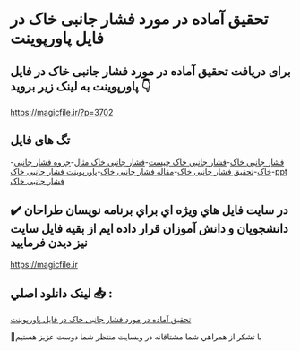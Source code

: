 # تحقیق آماده در مورد فشار جانبی خاک در فایل پاورپوینت

## برای دریافت تحقیق آماده در مورد فشار جانبی خاک در فایل پاورپوینت به لینک زیر بروید 👇

https://magicfile.ir/?p=3702

## تگ های فایل

-[فشار جانبی خاک](https://magicfile.ir/product/%d8%aa%d8%ad%d9%82%db%8c%d9%82-%d8%a2%d9%85%d8%a7%d8%af%d9%87-%d9%81%d8%b4%d8%a7%d8%b1-%d8%ac%d8%a7%d9%86%d8%a8%db%8c-%d8%ae%d8%a7%da%a9-%d8%af%d8%b1-%d9%be%d8%a7%d9%88%d8%b1%d9%be%d9%88%db%8c%d9%86%d8%aa/)-[فشار جانبی خاک چیست](https://magicfile.ir/product/%d8%aa%d8%ad%d9%82%db%8c%d9%82-%d8%a2%d9%85%d8%a7%d8%af%d9%87-%d9%81%d8%b4%d8%a7%d8%b1-%d8%ac%d8%a7%d9%86%d8%a8%db%8c-%d8%ae%d8%a7%da%a9-%d8%af%d8%b1-%d9%be%d8%a7%d9%88%d8%b1%d9%be%d9%88%db%8c%d9%86%d8%aa/)-[فشار جانبی خاک مثال](https://magicfile.ir/product/%d8%aa%d8%ad%d9%82%db%8c%d9%82-%d8%a2%d9%85%d8%a7%d8%af%d9%87-%d9%81%d8%b4%d8%a7%d8%b1-%d8%ac%d8%a7%d9%86%d8%a8%db%8c-%d8%ae%d8%a7%da%a9-%d8%af%d8%b1-%d9%be%d8%a7%d9%88%d8%b1%d9%be%d9%88%db%8c%d9%86%d8%aa/)-[جزوه فشار جانبی خاک](https://magicfile.ir/product/%d8%aa%d8%ad%d9%82%db%8c%d9%82-%d8%a2%d9%85%d8%a7%d8%af%d9%87-%d9%81%d8%b4%d8%a7%d8%b1-%d8%ac%d8%a7%d9%86%d8%a8%db%8c-%d8%ae%d8%a7%da%a9-%d8%af%d8%b1-%d9%be%d8%a7%d9%88%d8%b1%d9%be%d9%88%db%8c%d9%86%d8%aa/)-[تحقیق  فشار جانبی خاک](https://magicfile.ir/product/%d8%aa%d8%ad%d9%82%db%8c%d9%82-%d8%a2%d9%85%d8%a7%d8%af%d9%87-%d9%81%d8%b4%d8%a7%d8%b1-%d8%ac%d8%a7%d9%86%d8%a8%db%8c-%d8%ae%d8%a7%da%a9-%d8%af%d8%b1-%d9%be%d8%a7%d9%88%d8%b1%d9%be%d9%88%db%8c%d9%86%d8%aa/)-[مقاله  فشار جانبی خاک](https://magicfile.ir/product/%d8%aa%d8%ad%d9%82%db%8c%d9%82-%d8%a2%d9%85%d8%a7%d8%af%d9%87-%d9%81%d8%b4%d8%a7%d8%b1-%d8%ac%d8%a7%d9%86%d8%a8%db%8c-%d8%ae%d8%a7%da%a9-%d8%af%d8%b1-%d9%be%d8%a7%d9%88%d8%b1%d9%be%d9%88%db%8c%d9%86%d8%aa/)-[پاورپوینت  فشار جانبی خاک](https://magicfile.ir/product/%d8%aa%d8%ad%d9%82%db%8c%d9%82-%d8%a2%d9%85%d8%a7%d8%af%d9%87-%d9%81%d8%b4%d8%a7%d8%b1-%d8%ac%d8%a7%d9%86%d8%a8%db%8c-%d8%ae%d8%a7%da%a9-%d8%af%d8%b1-%d9%be%d8%a7%d9%88%d8%b1%d9%be%d9%88%db%8c%d9%86%d8%aa/)-[ppt  فشار جانبی خاک](https://magicfile.ir/product/%d8%aa%d8%ad%d9%82%db%8c%d9%82-%d8%a2%d9%85%d8%a7%d8%af%d9%87-%d9%81%d8%b4%d8%a7%d8%b1-%d8%ac%d8%a7%d9%86%d8%a8%db%8c-%d8%ae%d8%a7%da%a9-%d8%af%d8%b1-%d9%be%d8%a7%d9%88%d8%b1%d9%be%d9%88%db%8c%d9%86%d8%aa/)

## ✔️ در سايت فايل هاي ويژه اي براي برنامه نويسان طراحان دانشجويان و دانش آموزان قرار داده ايم از بقيه فايل سايت نيز ديدن فرماييد

https://magicfile.ir


## لينک دانلود اصلي 📥 :

[تحقیق آماده در مورد فشار جانبی خاک در فایل پاورپوینت](https://magicfile.ir/product/%d8%aa%d8%ad%d9%82%db%8c%d9%82-%d8%a2%d9%85%d8%a7%d8%af%d9%87-%d9%81%d8%b4%d8%a7%d8%b1-%d8%ac%d8%a7%d9%86%d8%a8%db%8c-%d8%ae%d8%a7%da%a9-%d8%af%d8%b1-%d9%be%d8%a7%d9%88%d8%b1%d9%be%d9%88%db%8c%d9%86%d8%aa/) 


🙏با تشکر از همراهي شما مشتاقانه در وبسایت منتظر شما دوست عزیز هستیم

